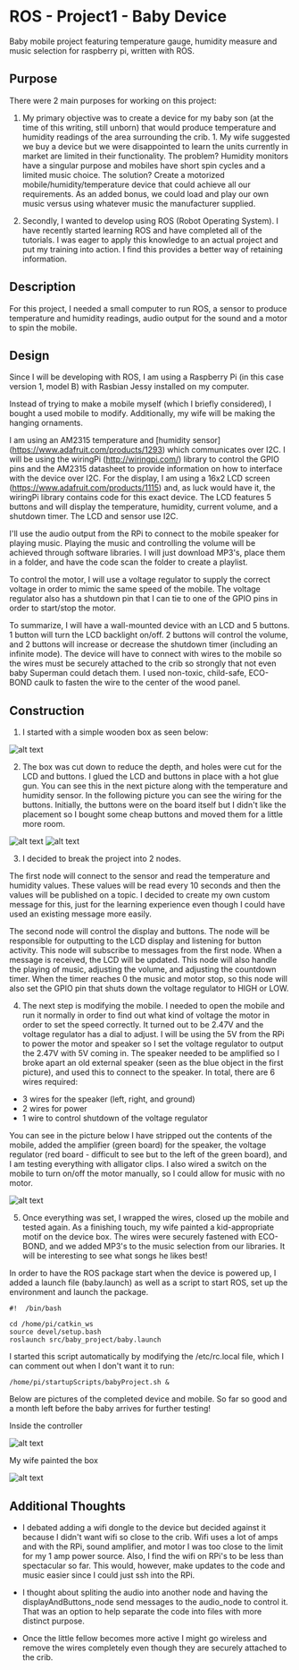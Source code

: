 ROS - Project1 - Baby Device
============================

Baby mobile project featuring temperature gauge, humidity measure and music selection for raspberry pi, written with ROS.

Purpose
-------

There were 2 main purposes for working on this project: 

1. My primary objective was to create a device for my baby son (at the time of this writing, still unborn) that would produce temperature and humidity readings of the area surrounding the crib. 1. My wife suggested we buy a device but we were disappointed to learn the units currently in market are limited in their functionality. The problem? Humidity monitors have a singular purpose and mobiles have short spin cycles and a limited music choice. The solution? Create a motorized mobile/humidity/temperature device that could achieve all our requirements. As an added bonus, we could load and play our own music versus using whatever music the manufacturer supplied.

2. Secondly, I wanted to develop using ROS (Robot Operating System). I have recently started learning ROS and have completed all of the tutorials.  I was eager to apply this knowledge to an actual project and put my training into action. I find this provides a better way of retaining information.


Description
-----------

For this project, I needed a small computer to run ROS, a sensor to produce temperature and humidity readings, audio output for the sound and a motor to spin the mobile.


Design
------

Since I will be developing with ROS, I am using a Raspberry Pi (in this case version 1, model B) with Rasbian Jessy installed on my computer.

Instead of trying to make a mobile myself (which I briefly considered), I bought a used mobile to modify. Additionally, my wife will be making the hanging ornaments.

I am using an AM2315 temperature and [humidity sensor] (https://www.adafruit.com/products/1293) which communicates over I2C. I will be using the wiringPi (http://wiringpi.com/) library to control the GPIO pins and the AM2315 datasheet to provide information on how to interface with the device over I2C. For the display, I am using a 16x2 LCD screen (https://www.adafruit.com/products/1115) and, as luck would have it, the wiringPi library contains code for this exact device. The LCD features 5 buttons and will display the temperature, humidity, current volume, and a shutdown timer. The LCD and sensor use I2C.

I'll use the audio output from the RPi to connect to the mobile speaker for playing music. Playing the music and controlling the volume will be achieved through software libraries. I will just download MP3's, place them in a folder, and have the code scan the folder to create a playlist.

To control the motor, I will use a voltage regulator to supply the correct voltage in order to mimic the same speed of the mobile. The voltage regulator also has a shutdown pin that I can tie to one of the GPIO pins in order to start/stop the motor.

To summarize, I will have a wall-mounted device with an LCD and 5 buttons. 1 button will turn the LCD backlight on/off. 2 buttons will control the volume, and 2 buttons will increase or decrease the shutdown timer (including an infinite mode). The device will have to connect with wires to the mobile so the wires must be securely attached to the crib so strongly that not even baby Superman could detach them. I used non-toxic, child-safe, ECO-BOND caulk to fasten the wire to the center of the wood panel.


Construction
------------

1) I started with a simple wooden box as seen below:

![alt text](http://www.typhoonsoftware.com/GitHub/ROS_Project1_Baby/babyProject1.jpg "Dollar store box")

2) The box was cut down to reduce the depth, and holes were cut for the LCD and buttons. I glued the LCD and buttons in place with a hot glue gun. You can see this in the next picture along with the temperature and humidity sensor. In the following picture you can see the wiring for the buttons. Initially, the buttons were on the board itself but I didn't like the placement so I bought some cheap buttons and moved them for a little more room.

![alt text](http://www.typhoonsoftware.com/GitHub/ROS_Project1_Baby/babyProject2.jpg "Box with LCD and buttons")
![alt text](http://www.typhoonsoftware.com/GitHub/ROS_Project1_Baby/babyProject3.jpg "Button wiring")

3) I decided to break the project into 2 nodes. 

The first node will connect to the sensor and read the temperature and humidity values. These values will be read every 10 seconds and then the values will be published on a topic. I decided to create my own custom message for this, just for the learning experience even though I could have used an existing message more easily.

The second node will control the display and buttons. The node will be responsible for outputting to the LCD display and listening for button activity. This node will subscribe to messages from the first node. When a message is received, the LCD will be updated. This node will also handle the playing of music, adjusting the volume, and adjusting the countdown timer. When the timer reaches 0 the music and motor stop, so this node will also set the GPIO pin that shuts down the voltage regulator to HIGH or LOW.

4) The next step is modifying the mobile. I needed to open the mobile and run it normally in order to find out what kind of voltage the motor in order to set the speed correctly. It turned out to be 2.47V and the voltage regulator has a dial to adjust. I will be using the 5V from the RPi to power the motor and speaker so I set the voltage regulator to output the 2.47V with 5V coming in. The speaker needed to be amplified so I broke apart an old external speaker (seen as the blue object in the first picture), and used this to connect to the speaker. In total, there are 6 wires required:

- 3 wires for the speaker (left, right, and ground)
- 2 wires for power
- 1 wire to control shutdown of the voltage regulator

You can see in the picture below I have stripped out the contents of the mobile, added the amplifier (green board) for the speaker, the voltage regulator (red board - difficult to see but to the left of the green board), and I am testing everything with alligator clips. I also wired a switch on the mobile to turn on/off the motor manually, so I could allow for music with no motor.

![alt text](http://www.typhoonsoftware.com/GitHub/ROS_Project1_Baby/babyProject4.jpg "Testing the wiring")

5) Once everything was set, I wrapped the wires, closed up the mobile and tested again. As a finishing touch, my wife painted a kid-appropriate motif on the device box. The wires were securely fastened with ECO-BOND, and we added MP3's to the music selection from our libraries. It will be interesting to see what songs he likes best!

In order to have the ROS package start when the device is powered up, I added a launch file (baby.launch) as well as a script to start ROS, set up the environment and launch the package.

```
#!  /bin/bash

cd /home/pi/catkin_ws
source devel/setup.bash
roslaunch src/baby_project/baby.launch
```

I started this script automatically by modifying the /etc/rc.local file, which I can comment out when I don't want it to run:

```
/home/pi/startupScripts/babyProject.sh &
```

Below are pictures of the completed device and mobile. So far so good and a month left before the baby arrives for further testing!

Inside the controller

![alt text](http://www.typhoonsoftware.com/GitHub/ROS_Project1_Baby/babyProject5.jpg "Inside the controller")

My wife painted the box

![alt text](http://www.typhoonsoftware.com/GitHub/ROS_Project1_Baby/babyProject6.jpg "Painted controller")


Additional Thoughts
-------------------

- I debated adding a wifi dongle to the device but decided against it because I didn't want wifi so close to the crib. Wifi uses a lot of amps and with the RPi, sound amplifier, and motor I was too close to the limit for my 1 amp power source. Also, I find the wifi on RPi's to be less than spectacular so far. This would, however, make updates to the code and music easier since I could just ssh into the RPi.

- I thought about spliting the audio into another node and having the displayAndButtons_node send messages to the audio_node to control it. That was an option to help separate the code into files with more distinct purpose.

- Once the little fellow becomes more active I might go wireless and remove the wires completely even though they are securely attached to the crib.
